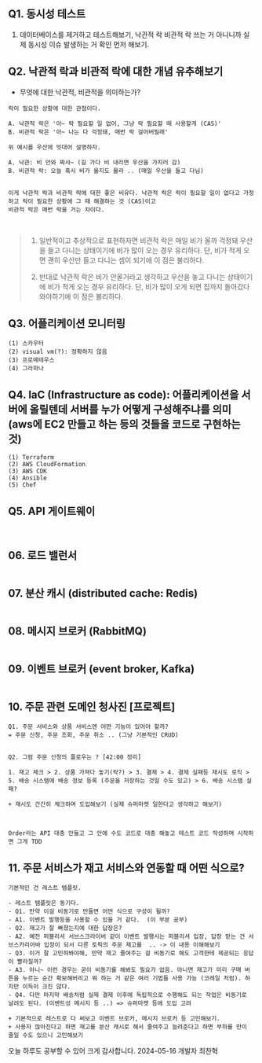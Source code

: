 

## Q1. 동시성 테스트
1. 데이터베이스를 제거하고 테스트해보기, 낙관적 락 비관적 락 쓰는 거 아니니까 실제 동시성 이슈 발생하는 거 확인 먼저 해보기.

## Q2. 낙관적 락과 비관적 락에 대한 개념 유추해보기

- 무엇에 대한 낙관적, 비관적을 의미하는가?
```
락이 필요한 상황에 대한 관점이다.

A. 낙관적 락은 '아~ 락 필요할 일 없어, 그냥 락 필요할 때 사용할게 (CAS)'
B. 비관적 락은 '아~ 나는 다 걱정돼, 매번 락 걸어버릴래'

위 예시를 우산에 빗대어 설명하자.

A. 낙관: 비 안와 짜샤~ (길 가다 비 내리면 우산을 가지러 감)
B. 비관적 락: 오늘 혹시 비가 올지도 몰라 .. (매일 우산을 들고 다님)


이게 낙관적 락과 비관적 락에 대한 좋은 비유다. 낙관적 락은 락이 필요할 일이 없다고 가정하고 락이 필요한 상황에 그 때 해결하는 것 (CAS)이고
비관적 락은 매번 락을 거는 차이다. 
```

<br>

> 1. 일반적이고 추상적으로 표현하자면 비관적 락은 매일 비가 올까 걱정돼 우산을 들고 다니는 상태이기에 비가 많이 오는 경우 유리하다. 단, 비가 적게 오면 괜히 우산만 들고 다니는 셈이 되기에 이 점은 불리하다.
>
> 2. 반대로 낙관적 락은 비가 안올거라고 생각하고 우산을 놓고 다니는 상태이기에 비가 적게 오는 경우 유리하다. 단, 비가 많이 오게 되면 집까지 돌아갔다 와야하기에 이 점은 불리하다.



## Q3. 어플리케이션 모니터링
```
(1) 스카우터
(2) visual vm(?): 정확하지 않음
(3) 프로메테우스
(4) 그라파나
```

## Q4. IaC (Infrastructure as code): 어플리케이션을 서버에 올릴텐데 서버를 누가 어떻게 구성해주냐를 의미 (aws에 EC2 만들고 하는 등의 것들을 코드로 구현하는 것)
```
(1) Terraform
(2) AWS CloudFormation
(3) AWS CDK
(4) Ansible
(5) Chef
```

## Q5. API 게이트웨이

```


```



## 06. 로드 밸런서

```

```



## 07. 분산 캐시 (distributed cache: Redis)
```

```


## 08. 메시지 브로커 (RabbitMQ)
```

```


## 09. 이벤트 브로커 (event broker, Kafka) 
```

```


## 10. 주문 관련 도메인 청사진 [프로젝트]
```
Q1. 주문 서비스와 상품 서비스엔 어떤 기능이 있어야 할까?
= 주문 신청, 주문 조회, 주문 취소 .. (그냥 기본적인 CRUD)


Q2. 그럼 주문 신청의 플로우는 ? [42:00 정리]

1. 재고 체크 > 2. 상품 가져다 놓기(락?) > 3. 결제 > 4. 결제 실패등 재시도 로직 > 5. 배송 시스템에 배송 정보 등록 (주문을 저장하는 것일 수도 있고) > 6. 배송 시스템 실패?

+ 재시도 간간히 체크하며 도입해보기 (실제 슈퍼마켓 일한다고 생각하고 해보기)



Order라는 API 대충 만들고 그 안에 수도 코드로 대충 해놓고 테스트 코드 작성하며 시작하면 그게 TDD
```


## 11. 주문 서비스가 재고 서비스와 연동할 때 어떤 식으로?
```
기본적인 건 레스트 템플릿.

- 레스트 템플릿은 동기다.
- Q1. 만약 이걸 비동기로 만들면 어떤 식으로 구성이 될까?
- A1. 이벤트 발행등을 사용할 수 있을 거 같다.  (이 부분 공부)
- Q2. 재고가 잘 빠졌는지에 대한 답장은?
- A2. 예전 퍼블리셔 서브스크라이버 같이 이벤트 발행시는 퍼블리셔 입장, 답장 받는 건 서브스카리어바 입장이 되서 다른 토픽의 주문 재고를  .. -> 이 내용 이해해보기
- Q3. 이거 잘 고민햐봐야해, 만약 재고 줄여주는 걸 비동기로 해도 고객한테 제공되는 응답이 빨라질까? 
- A3. 아니~ 이런 경우는 굳이 비동기를 해봐도 필요가 없음. 아니면 재고가 미리 구매 버튼을 누르는 순간 확보해버리고 뭐 하는 거 같은 여러 기법들 사용 가능 (코레일 처럼). 하지만 이득이 크진 않다.
- Q4. 다만 마지막 배송처럼 실제 결제 이후에 독립적으로 수행해도 되는 작업은 비동기로 날려도 된다. (이벤트성 메시지 등 ..) => 슈퍼마켓 등에 도입 고려

+ 기본적으로 레스트로 다 써보고 이벤트 브로커, 메시지 브로커 등 고민해보기.
+ 사용자 많아진다고 하면 재고를 분산 캐시로 해서 줄여주고 늘려준다고 하면 부하를 만이 줄일 수도 있으니 고민해보기
```



오늘 하루도 공부할 수 있어 크게 감사합니다. 2024-05-16 개발자 최찬혁
